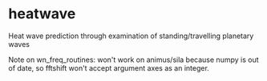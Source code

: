 heatwave
========

Heat wave prediction through examination of standing/travelling planetary waves

Note on wn_freq_routines: won't work on animus/sila because numpy is out of date, so fftshift won't accept argument axes as an integer.
